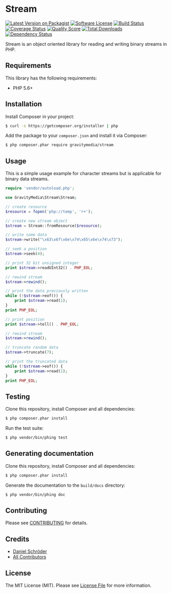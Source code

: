 # Stream

[![Latest Version on Packagist](https://img.shields.io/packagist/v/gravitymedia/stream.svg)](https://packagist.org/packages/gravitymedia/stream)
[![Software License](https://img.shields.io/packagist/l/gravitymedia/stream.svg)](LICENSE.md)
[![Build Status](https://img.shields.io/travis/GravityMedia/Stream.svg)](https://travis-ci.org/GravityMedia/Stream)
[![Coverage Status](https://img.shields.io/scrutinizer/coverage/g/GravityMedia/Stream.svg)](https://scrutinizer-ci.com/g/GravityMedia/Stream/code-structure)
[![Quality Score](https://img.shields.io/scrutinizer/g/GravityMedia/Stream.svg)](https://scrutinizer-ci.com/g/GravityMedia/Stream)
[![Total Downloads](https://img.shields.io/packagist/dt/gravitymedia/stream.svg)](https://packagist.org/packages/gravitymedia/stream)
[![Dependency Status](https://img.shields.io/versioneye/d/php/gravitymedia:stream.svg)](https://www.versioneye.com/user/projects/54f76e264f31083e1b0017e2)

Stream is an object oriented library for reading and writing binary streams in PHP.

## Requirements

This library has the following requirements:

- PHP 5.6+

## Installation

Install Composer in your project:

```bash
$ curl -s https://getcomposer.org/installer | php
```

Add the package to your `composer.json` and install it via Composer:

```bash
$ php composer.phar require gravitymedia/stream
```

## Usage

This is a simple usage example for character streams but is applicable for binary data streams.

```php
require 'vendor/autoload.php';

use GravityMedia\Stream\Stream;

// create resource
$resource = fopen('php://temp', 'r+');

// create new stream object
$stream = Stream::fromResource($resource);

// write some data
$stream->write("\x63\x6f\x6e\x74\x65\x6e\x74\x73");

// seek a position
$stream->seek(4);

// print 32 bit unsigned integer
print $stream->readUInt32() . PHP_EOL;

// rewind stream
$stream->rewind();

// print the data previously written
while (!$stream->eof()) {
    print $stream->read(1);
}
print PHP_EOL;

// print position
print $stream->tell() . PHP_EOL;

// rewind stream
$stream->rewind();

// truncate random data
$stream->truncate(7);

// print the truncated data
while (!$stream->eof()) {
    print $stream->read(1);
}
print PHP_EOL;
```

## Testing

Clone this repository, install Composer and all dependencies:

```bash
$ php composer.phar install
```

Run the test suite:

```bash
$ php vendor/bin/phing test
```

## Generating documentation

Clone this repository, install Composer and all dependencies:

```bash
$ php composer.phar install
```

Generate the documentation to the `build/docs` directory:

```bash
$ php vendor/bin/phing doc
```

## Contributing

Please see [CONTRIBUTING](CONTRIBUTING.md) for details.

## Credits

- [Daniel Schröder](https://github.com/pCoLaSD)
- [All Contributors](../../contributors)

## License

The MIT License (MIT). Please see [License File](LICENSE.md) for more information.
